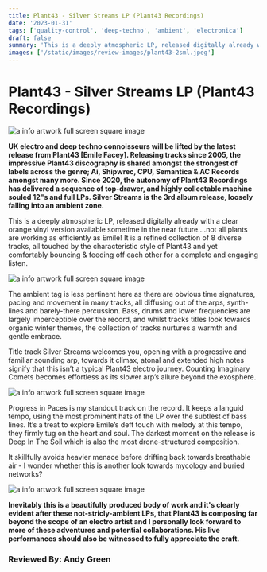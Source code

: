 ```yaml
---
title: Plant43 - Silver Streams LP (Plant43 Recordings)
date: '2023-01-31'
tags: ['quality-control', 'deep-techno', 'ambient', 'electronica']
draft: false
summary: 'This is a deeply atmospheric LP, released digitally already with an clear orange vinyl version available sometime in the near future'
images: ['/static/images/review-images/plant43-2sml.jpeg']
---
```


# Plant43 - Silver Streams LP (Plant43 Recordings)

<div className="my-1 px-2 phone: w-full desktop: overflow-hidden xl:my-1 xl:px-2 xl:w-1/2">
  <Image
    alt="a info artwork full screen square image"
    src="/static/images/review-images/plant43-2sml.jpeg"
    width={700}
    height={700}
   />
</div>

**UK electro and deep techno connoisseurs will be lifted by the latest release from Plant43 [Emile Facey]. Releasing tracks since 2005, the impressive Plant43 discography is shared amongst the strongest of labels across the genre; Ai, Shipwrec, CPU, Semantica & AC Records amongst many more. Since 2020, the autonomy of Plant43 Recordings has delivered a sequence of top-drawer, and highly collectable machine souled 12"s and full LPs. Silver Streams is the 3rd album release, loosely falling into an ambient zone.**

This is a deeply atmospheric LP, released digitally already with a clear orange vinyl version available sometime in the near future….not all plants are working as efficiently as Emile! It is a refined collection of 8 diverse tracks, all touched by the characteristic style of Plant43 and yet comfortably bouncing & feeding off each other for a complete and engaging listen.

<div className="my-1 px-2 phone: w-full desktop: overflow-hidden xl:my-1 xl:px-2 xl:w-1/2">
  <Image
    alt="a info artwork full screen square image"
    src="/static/images/review-images/plant43-2sml.jpeg"
    width={700}
    height={700}
   />
</div>

The ambient tag is less pertinent here as there are obvious time signatures, pacing and movement in many tracks, all diffusing out of the arps, synth-lines and barely-there percussion. Bass, drums and lower frequencies are largely imperceptible over the record, and whilst tracks titles look towards organic winter themes, the collection of tracks nurtures a warmth and gentle embrace.

Title track Silver Streams welcomes you, opening with a progressive and familiar sounding arp, towards it climax, atonal and extended high notes signify that this isn’t a typical Plant43 electro journey. Counting Imaginary Comets becomes effortless as its slower arp’s allure beyond the exosphere.

  <div className="my-1 px-2 phone: w-full desktop: overflow-hidden xl:my-1 xl:px-2 xl:w-1/2">
  <Image
    alt="a info artwork full screen square image"
    src="/static/images/review-images/plant43-1.jpg"
    width={700}
    height={650}
   />
</div>

Progress in Paces is my standout track on the record. It keeps a languid tempo, using the most prominent hats of the LP over the subtlest of bass lines. It’s a treat to explore Emile’s deft touch with melody at this tempo, they firmly tug on the heart and soul. The darkest moment on the release is Deep In The Soil which is also the most drone-structured composition.

It skillfully avoids heavier menace before drifting back towards breathable air - I wonder whether this is another look towards mycology and buried networks?

<div className="my-1 px-2 phone: w-full desktop: overflow-hidden xl:my-1 xl:px-2 xl:w-1/2">
  <Image
    alt="a info artwork full screen square image"
    src="/static/images/review-images/plant43-3-sml.jpeg"
    width={700}
    height={700}
   />
</div>

**Inevitably this is a beautifully produced body of work and it's clearly evident after these not-stricly-ambient LPs, that Plant43 is composing far beyond the scope of an electro artist and I personally look forward to more of these adventures and potential collaborations. His live performances should also be witnessed to fully appreciate the craft.**

### Reviewed By: Andy Green
